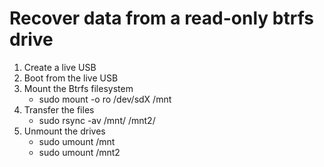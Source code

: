 # Recover data from a read-only btrfs drive
1. Create a live USB
2. Boot from the live USB
3. Mount the Btrfs filesystem
    - sudo mount -o ro /dev/sdX /mnt
4. Transfer the files
    - sudo rsync -av /mnt/ /mnt2/
5. Unmount the drives
    - sudo umount /mnt
    - sudo umount /mnt2
